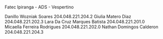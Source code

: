 Fatec Ipiranga - ADS - Vespertino

Danillo Wozniak Soares       204.048.221.204.2
Giulia Matero Diaz           204.048.221.202.3
Lara Da Cruz Marques Batista 204.048.221.201.0
Micaella Ferreira Rodrigues  204.048.221.202.0
Nathan Domingos Calderon     204.048.221.204.3